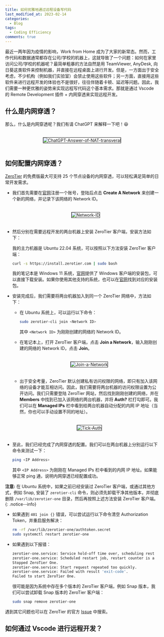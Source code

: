 ```yaml
---
title: 如何优雅地通过远程设备写代码
last_modified_at: 2023-02-14
categories:
  - Blog
tags:
  - Coding Efficiency
comments: true
---
```


最近一两年因为疫情的影响，Work from Home 成为了大家的新常态。然而，工作代码和数据通常都存在公司/学校的机器上，这就导致了一个问题：如何在家里访问公司/学校的机器呢？最简单粗暴的方法自然是用 TeamViewer, AnyDesk, 向日葵这类软件来控制机器，并直接在远程桌面上进行开发。但是，一方面出于安全考虑，不少机构（例如我们实验室）会禁止使用这些软件；另一方面，直接用这些软件来进行远程开发的体验也不是很好，往往伴随着卡顿、延迟等问题。因此，我们需要一种更优雅的姿势来实现远程写代码这个基本需求。那就是通过 Vscode 的 Remote Development 插件 + 内网穿透来实现远程开发。

## 什么是内网穿透？

那么，什么是内网穿透呢？我们有请 ChatGPT 来解释一下吧！😆

<div style="text-align:center;">
  <img src="https://user-images.githubusercontent.com/45810070/218642230-8f2b4b57-576b-48b0-8e66-628a9799cecf.png" alt="ChatGPT-Answer-of-NAT-transveral" style="margin-top: 20px; margin-bottom: 20px; border: 1px solid black;">
</div>

## 如何配置内网穿透？

[ZeroTier](https://www.zerotier.com/) 的免费版最大可支持 25 个节点设备的内网穿透，可以轻松满足简单的日常开发需求。

- 我们首先需要在[官网](https://www.zerotier.com/)注册一个账号，登陆后点击 **Create A Network** 来创建一个新的网络，并记录下该网络的 Network ID。

  <div style="text-align:center;">
    <img src="https://user-images.githubusercontent.com/45810070/218676980-7627abcc-8ee9-461b-8a71-da302a463380.jpg" alt="Network-ID" style="margin-top: 20px; margin-bottom: 20px; border: 1px solid black;">
  </div>

- 然后分别在需要远程开发的两台机器上安装 ZeroTier 客户端，安装方法如下：

  我的主力机器是 Ubuntu 22.04 系统，可以按照以下方法安装 ZeroTier 客户端：

  ```bash
  curl -s https://install.zerotier.com | sudo bash
  ```

  我的笔记本是 Windows 11 系统，[官网](https://www.zerotier.com/download/)提供了 Windows 客户端的安装包，可以直接下载安装。如果你使用其他支持的系统，也可以在[官网](https://www.zerotier.com/download/)找到对应的安装包。

- 安装完成后，我们需要将两台机器加入到同一个 ZeroTier 网络中，方法如下：

  - 在 Ubuntu 系统上，可以运行以下命令：

    ```bash
    sudo zerotier-cli join <Network ID>
    ```

    其中 `<Network ID>` 为刚刚创建的网络的 Network ID。

  - 在笔记本上，打开 ZeroTier 客户端，点击 **Join a Network**，输入刚刚创建的网络的 Network ID，点击 **Join**。

    <div style="text-align:center;">
      <img src="https://user-images.githubusercontent.com/45810070/218677000-7b0b0b8a-8ee9-4b9e-8b1a-3b0b0b2b0b0b.jpg" alt="Join-a-Network" style="margin-top: 20px; margin-bottom: 20px; border: 1px solid black;">
    </div>

  - 出于安全考量，ZeroTier 默认创建私有访问权限的网络，即只有加入该网络的设备才能互相访问。因此，我们需要将两台机器的访问权限设置为公开访问。我们只需要登陆 ZeroTier 网站，然后找到刚刚创建的网络，并在 **Members** 中找到已加入该网络的两台机器，并将 **Auth?** 栏打勾即可。我们可以在 **Managed IPs** 栏中看到给两台机器自动分配的内网 IP 地址（当然，你也可以手动设置不同的地址）。

    <div style="text-align:center;">
      <img src="https://user-images.githubusercontent.com/45810070/218682174-40c6f0c2-c3ca-404b-b57e-ad48e7466b00.png" alt="Tick-Auth" style="margin-top: 20px; margin-bottom: 20px; border: 1px solid black;">
    </div>

- 至此，我们已经完成了内网穿透的配置。我们可以在两台机器上分别运行以下命令来测试一下：

  ```bash
  ping <IP Address>
  ```

  其中 `<IP Address>` 为刚刚在 Managed IPs 栏中看到的内网 IP 地址。如果能够正常 ping 通，说明内网穿透已经配置成功。

**注意:** 在 Ubuntu 系统中，如果之前已经安装过 ZeroTier 客户端，或通过其他方式，例如 Snap, 安装了 `zerotier-cli` 命令，则必须先卸载干净其他版本，并彻底删除 `/var/lib/zerotier-one` 目录，然后再按照上述方法安装 ZeroTier 客户端。
{: .notice--info}

- 如果遇到 `401 join {}` 错误，可以尝试运行以下命令清空 Authorization Token，并重启服务解决：

  ```bash
  rm -rf /var/lib/zerotier-one/authtoken.secret
  sudo systemctl restart zerotier-one
  ```

- 如果遇到以下报错：

  ```bash
  zerotier-one.service: Service hold-off time over, scheduling rest
  zerotier-one.service: Scheduled restart job, restart counter is a
  Stopped ZeroTier One.
  zerotier-one.service: Start request repeated too quickly.
  zerotier-one.service: Failed with result 'exit-code'.
  Failed to start ZeroTier One.
  ```

  很可能是因为系统中存在多个版本的 ZeroTier 客户端，例如 Snap 版本，我们可以尝试卸载 Snap 版本的 ZeroTier 客户端：

  ```bash
  sudo snap remove zerotier-one
  ```

遇到其它问题也可以在 ZeroTier 的官方 [Issue](https://github.com/zerotier/ZeroTierOne/issues) 中搜索。

## 如何通过 Vscode 进行远程开发？
